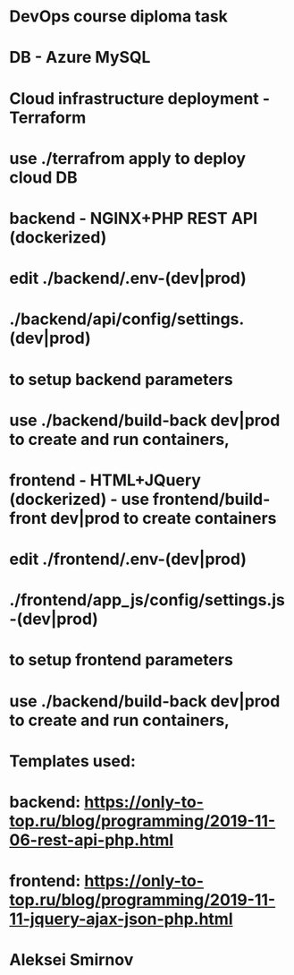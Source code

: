 # DevOps course diploma task
# DB - Azure MySQL
# Cloud infrastructure deployment - Terraform
#        use ./terrafrom apply to deploy cloud DB
# backend - NGINX+PHP REST API (dockerized)
#        edit ./backend/.env-(dev|prod)
#             ./backend/api/config/settings.(dev|prod)
#           to setup backend parameters
#        use ./backend/build-back dev|prod to create and run containers,
# frontend - HTML+JQuery (dockerized) - use frontend/build-front dev|prod to create containers
#        edit ./frontend/.env-(dev|prod)
#             ./frontend/app_js/config/settings.js-(dev|prod) 
#           to setup frontend parameters
#        use ./backend/build-back dev|prod to create and run containers,
# Templates used:
# backend: https://only-to-top.ru/blog/programming/2019-11-06-rest-api-php.html
# frontend: https://only-to-top.ru/blog/programming/2019-11-11-jquery-ajax-json-php.html
# Aleksei Smirnov
